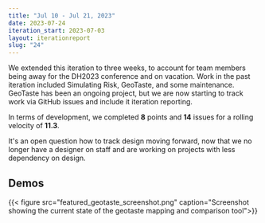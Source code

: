 ```yaml
---
title: "Jul 10 - Jul 21, 2023"
date: 2023-07-24
iteration_start: 2023-07-03
layout: iterationreport
slug: "24"
---
```


We extended this iteration to three weeks, to account for team members being away for the DH2023 conference and on vacation.  Work in the past iteration included Simulating Risk, GeoTaste, and some maintenance. GeoTaste has been an ongoing project, but we are now starting to track work via GitHub issues and include it iteration reporting.

In terms of development, we completed **8** points and **14** issues for a rolling velocity of **11.3**.

It's an open question how to track design moving forward, now that we no longer have a designer on staff and are working on projects with less dependency on design.

## Demos

{{< figure src="featured_geotaste_screenshot.png" caption="Screenshot showing the current state of the geotaste mapping and comparison tool">}}











